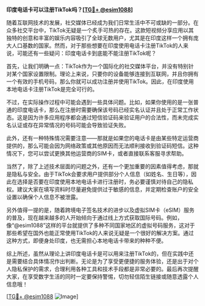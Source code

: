 **印度电话卡可以注册TikTok吗？[[TG💪+ @esim1088](https://t.me/s/esim1088)]**

随着互联网技术的发展，社交媒体已经成为我们日常生活中不可或缺的一部分。在众多社交平台中，TikTok无疑是一个炙手可热的存在。这款短视频分享应用以其独特的创意和丰富的娱乐内容吸引了全球无数用户，尤其是在印度这样一个拥有庞大人口基数的国家。然而，对于那些想要在印度使用电话卡注册TikTok的人来说，可能还有一些疑问：印度电话卡到底能不能注册TikTok呢？

首先，让我们明确一点：TikTok作为一个国际化的社交媒体平台，并没有特别针对某个国家设置限制。理论上来说，只要你的设备能够连接到互联网，并且你拥有一个有效的手机号码，那么你就可以成功注册并使用TikTok。因此，在印度使用本地电话卡注册TikTok是完全可行的。

不过，在实际操作过程中可能会遇到一些具体问题。比如，如果你使用的是一张普通的印度电话卡，那么在注册时需要确保该号码已经实名认证并且处于正常工作状态。这是因为许多应用程序都会通过短信验证码来验证用户的合法性，而未完成实名认证或存在异常情况的号码可能会导致验证失败。

此外，还有一种特殊情况需要注意——那就是如果您的电话卡是由某些特定运营商提供的，那么可能会因为网络政策或其他原因而无法顺利接收到验证码短信。这种情况下，您可以尝试更换其他运营商的SIM卡，或者直接联系客服寻求帮助。

当然了，除了上述技术层面的问题之外，还有一个更加重要的因素值得考虑，那就是隐私与安全。由于TikTok会要求用户提供部分个人信息（如姓名、生日等），因此在选择是否要在印度使用本地电话卡进行注册时，务必要谨慎对待自己的隐私权。建议大家在填写资料时尽量避免提供过于敏感的信息，并定期检查账户的安全设置以确保个人信息不被泄露。

另外值得一提的是，随着跨境电子签名技术的进步以及虚拟SIM卡（eSIM）服务的普及，现在越来越多的人开始倾向于通过线上方式获取国际号码。例如，像“@esim1088”这样的平台就提供了多种不同国家地区的虚拟号码服务，这对于那些希望在国外也能正常使用TikTok的人来说无疑是一个很好的解决方案。通过这种方式，即便身处印度，也无需担心本地电话卡带来的种种不便。

综上所述，虽然从理论上讲印度电话卡是可以用来注册TikTok的，但在实践中还是需要结合具体情况作出判断。无论是为了享受更便捷的服务体验，还是出于对个人隐私保护的需求，合理利用各种工具和技术手段都是非常必要的。最后再次提醒大家，在享受数字生活的同时一定要保持警惕，切勿轻信陌生链接或随意透露个人信息哦！

[[TG💪+ @esim1088](https://t.me/s/esim1088) ![Image](https://i.postimg.cc/4NQfJmqS/Snipaste-2025-05-13-00-14-12.png)]